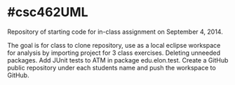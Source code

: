 #csc462UML
=======

Repository of starting code for in-class assignment on September 4, 2014.

The goal is for class to clone repository, use as a local eclipse workspace for analysis by importing project for 3 class exercises. Deleting unneeded packages. Add JUnit tests to ATM in package edu.elon.test. Create a GitHub public repository under each students name and push the workspace to GitHub.
